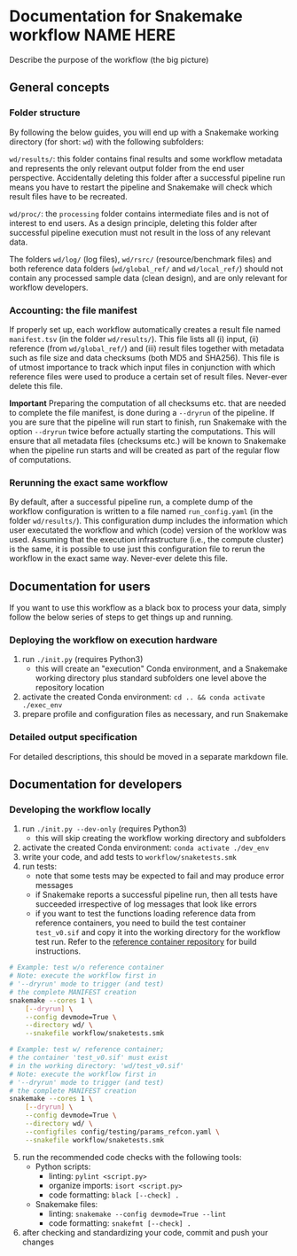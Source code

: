# Documentation for Snakemake workflow NAME HERE

Describe the purpose of the workflow (the big picture)

## General concepts

### Folder structure

By following the below guides, you will end up with a Snakemake
working directory (for short: `wd`) with the following subfolders:

`wd/results/`: this folder contains final results and some workflow metadata
and represents the only relevant output folder from the end user perspective.
Accidentally deleting this folder after a successful pipeline run means you have to
restart the pipeline and Snakemake will check which result files have to be recreated.

`wd/proc/`: the `processing` folder contains intermediate files
and is not of interest to end users. As a design principle, deleting this
folder after successful pipeline execution must not result in the loss of
any relevant data.

The folders `wd/log/` (log files), `wd/rsrc/` (resource/benchmark files) and both
reference data folders (`wd/global_ref/` and `wd/local_ref/`) should not contain
any processed sample data (clean design), and are only relevant for workflow developers.

### Accounting: the file manifest

If properly set up, each workflow automatically creates a result file
named `manifest.tsv` (in the folder `wd/results/`). This
file lists all (i) input, (ii) reference (from `wd/global_ref/`) and (iii)
result files together with metadata such as file size and data checksums
(both MD5 and SHA256). This file is of utmost importance to track which
input files in conjunction with which reference files were used to produce
a certain set of result files. Never-ever delete this file.

**Important** Preparing the computation of all checksums etc. that are needed
to complete the file manifest, is done during a `--dryrun` of the pipeline. If you
are sure that the pipeline will run start to finish, run Snakemake with the
option `--dryrun` twice before actually starting the computations. This will
ensure that all metadata files (checksums etc.) will be known to Snakemake
when the pipeline run starts and will be created as part of the regular flow
of computations.

### Rerunning the exact same workflow

By default, after a successful pipeline run, a complete dump of the workflow
configuration is written to a file named `run_config.yaml` (in the folder
`wd/results/`). This configuration dump includes the information which user
executated the workflow and which (code) version of the worklow was used.
Assuming that the execution infrastructure (i.e., the compute cluster) is
the same, it is possible to use just this configuration file to rerun the workflow
in the exact same way. Never-ever delete this file.

## Documentation for users

If you want to use this workflow as a black box to process your data,
simply follow the below series of steps to get things up and running.

### Deploying the workflow on execution hardware

1. run `./init.py` (requires Python3)
    - this will create an "execution" Conda environment,
    and a Snakemake working directory plus standard subfolders
    one level above the repository location
2. activate the created Conda environment: `cd .. && conda activate ./exec_env`
3. prepare profile and configuration files as necessary, and run Snakemake


### Detailed output specification

For detailed descriptions, this should be moved in a separate markdown file.

## Documentation for developers

### Developing the workflow locally

1. run `./init.py --dev-only` (requires Python3)
    - this will skip creating the workflow working directory and subfolders
2. activate the created Conda environment: `conda activate ./dev_env`
3. write your code, and add tests to `workflow/snaketests.smk`
4. run tests:
    - note that some tests may be expected to fail and may produce error messages
    - if Snakemake reports a successful pipeline run, then all tests have succeeded
      irrespective of log messages that look like errors
    - if you want to test the functions loading reference data from reference containers,
      you need to build the test container `test_v0.sif` and copy it into the
      working directory for the workflow test run. Refer to the
      [reference container repository](https://github.com/core-unit-bioinformatics/reference-container)
      for build instructions.

```bash
# Example: test w/o reference container
# Note: execute the workflow first in
# '--dryrun' mode to trigger (and test)
# the complete MANIFEST creation
snakemake --cores 1 \
    [--dryrun] \
    --config devmode=True \
    --directory wd/ \
    --snakefile workflow/snaketests.smk

# Example: test w/ reference container;
# the container 'test_v0.sif' must exist
# in the working directory: 'wd/test_v0.sif'
# Note: execute the workflow first in
# '--dryrun' mode to trigger (and test)
# the complete MANIFEST creation
snakemake --cores 1 \
    [--dryrun] \
    --config devmode=True \
    --directory wd/ \
    --configfiles config/testing/params_refcon.yaml \
    --snakefile workflow/snaketests.smk
```
    
5. run the recommended code checks with the following tools:
    - Python scripts:
        - linting: `pylint <script.py>`
        - organize imports: `isort <script.py>`
        - code formatting: `black [--check] .`
    - Snakemake files:
        - linting: `snakemake --config devmode=True --lint`
        - code formatting: `snakefmt [--check] .`
6. after checking and standardizing your code, commit and push your changes
